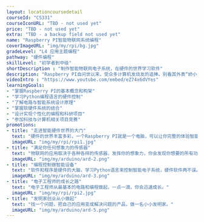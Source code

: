 ```yaml
---
layout: locationcoursedetail
courseId: "CS331"
courseIconURL: "TBD - not used yet"
price: "TBD - not used yet"
extra: "TBD - a backup field not used yet"
name: "Raspberry PI智能物联网系统编程"
coverImageURL: "img/my/rpi/bg.jpg"
gradeLevel: "L4 应用主题编程"
pathway: "硬件编程"
skillLevel: "初学者到中级"
shortDescription : "制作智能物联网电子系统，在硬件的世界学习软件"
description: "Raspberry PI自问世以来，受众多计算机发烧友的追捧。别看其外表“娇小”，内“心”却很强大，视频、音频等功能通通皆有，加上编程你可以构建自己的物联网应用系统。"
videoIntro : "https://www.youtube.com/embed/eZ74x6dVYes"
learningGoals:
- "掌握Raspberry PI的基本概念和构架"
- "学习Python编程语言的硬件控制"
- "了解电路与智能系统设计原理"
- "掌握软硬件系统的结合"
- "设计实现个性化的编程和科研项目"
- "参加科技与计算机相关项目竞赛"
promotions:
- title: "走进智能硬件世界的大门"
  text: "硬件的世界丰富多彩，一个Raspberry PI就是一个电脑，可以让你完整的体验智能系统的开发过程。"
  imageURL: "img/my/rpi/rpi1.jpg"
- title: "满足你任何想象力的传感器"
  text: "物联网的应用取决于各种各样的传感器，发挥你的想象力，你会发现你想要的所有功能都可以被传感器所实现。"
  imageURL: "img/my/arduino/ard-2.png"
- title: "编程控制做智能设备"
  text: "软件和程序是硬件的大脑，学习Python语言来控制智能电子系统，硬件软件两不误。"
  imageURL: "img/my/arduino/ard-3.png"
- title: "电子工程师的成长之路"
  text: "电子工程师从最基本的电路和编程做起，一点一滴，你会迅速成长。"
  imageURL: "img/my/rpi/rpi2.jpg"
- title: "发明家创业从小做起"
  text: "找一个问题，把自己的应用变成解决问题的产品，做一名小小发明家。"
  imageURL: "img/my/arduino/ard-5.png"
---
```

